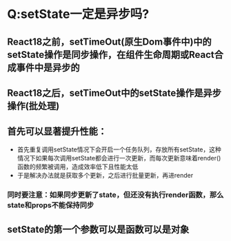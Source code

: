 # Q:setState一定是异步吗?
## React18之前，setTimeOut(原生Dom事件中)中的setState操作是同步操作，在组件生命周期或React合成事件中是异步的
## React18之后，setTimeOut中的setState操作是异步操作(批处理)

## 首先可以显著提升性能：
* 首先重复调用setState情况下会开启一个任务队列，存放所有setState，这种情况下如果每次调用setState都会进行一次更新，而每次更新意味着render()函数的频繁被调用，造成效率低下且性能太低  
* 于是解决办法就是获取多个更新，之后进行批量更新，再进render  
### 同时要注意：如果同步更新了state，但还没有执行render函数，那么state和props不能保持同步

## setState的第一个参数可以是函数可以是对象

